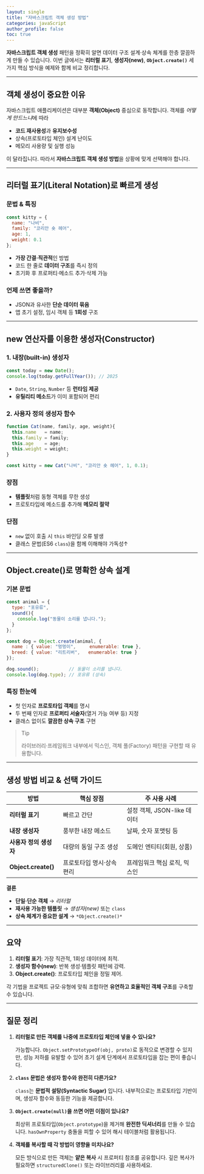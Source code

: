 ```yaml
---
layout: single
title: "자바스크립트 객체 생성 방법"
categories: javaScript
author_profile: false
toc: true
---
```


**자바스크립트 객체 생성** 패턴을 정확히 알면 데이터 구조 설계·상속 체계를 한층 깔끔하게 만들 수 있습니다. 이번 글에서는 **리터럴 표기**, **생성자(new)**, **`Object.create()`** 세 가지 핵심 방식을 예제와 함께 비교 정리합니다.

------

## 객체 생성이 중요한 이유

자바스크립트 애플리케이션은 대부분 **객체(Object)** 중심으로 동작합니다. 객체를 *어떻게 만드느냐*에 따라

- **코드 재사용성**과 **유지보수성**
- 상속(프로토타입 체인) 설계 난이도
- 메모리 사용량 및 실행 성능

이 달라집니다. 따라서 **자바스크립트 객체 생성 방법**을 상황에 맞게 선택해야 합니다.

------

## 리터럴 표기(Literal Notation)로 빠르게 생성

### 문법 & 특징

```jsx
const kitty = {
  name: "나비",
  family: "코리안 숏 헤어",
  age: 1,
  weight: 0.1
};
```

- **가장 간결·직관적**인 방법
- 코드 한 줄로 **데이터 구조**를 즉시 정의
- 초기화 후 프로퍼티·메소드 추가‧삭제 가능

### 언제 쓰면 좋을까?

- JSON과 유사한 **단순 데이터 묶음**
- 앱 초기 설정, 임시 객체 등 **1회성** 구조

------

## new 연산자를 이용한 생성자(Constructor)

### 1. 내장(built-in) 생성자

```jsx
const today = new Date();
console.log(today.getFullYear()); // 2025
```

- `Date`, `String`, `Number` 등 **런타임 제공**
- **유틸리티 메소드**가 이미 포함되어 편리

### 2. 사용자 정의 생성자 함수

```jsx
function Cat(name, family, age, weight){
  this.name   = name;
  this.family = family;
  this.age    = age;
  this.weight = weight;
}

const kitty = new Cat("나비", "코리안 숏 헤어", 1, 0.1);
```

### 장점

- **템플릿**처럼 동형 객체를 무한 생성
- 프로토타입에 메소드를 추가해 **메모리 절약**

### 단점

- `new` 없이 호출 시 `this` 바인딩 오류 발생
- 클래스 문법(ES6 `class`)을 함께 이해해야 가독성↑

------

## Object.create()로 명확한 상속 설계

### 기본 문법

```jsx
const animal = {
  type: "포유류",
  sound(){
    console.log("동물이 소리를 냅니다.");
  }
};

const dog = Object.create(animal, {
  name : { value: "멍멍이",     enumerable: true },
  breed: { value: "리트리버",   enumerable: true }
});

dog.sound();           // 동물이 소리를 냅니다.
console.log(dog.type); // 포유류 (상속)
```

### 특징 한눈에

- 첫 인자로 **프로토타입 객체**를 명시
- 두 번째 인자로 **프로퍼티 서술자**(열거 가능 여부 등) 지정
- 클래스 없이도 **깔끔한 상속 구조** 구현

> Tip
>
> 라이브러리·프레임워크 내부에서 믹스인, 객체 풀(Factory) 패턴을 구현할 때 유용합니다.

------

## 생성 방법 비교 & 선택 가이드

| 방법                   | 핵심 장점                 | 주 사용 사례                 |
| ---------------------- | ------------------------- | ---------------------------- |
| **리터럴 표기**        | 빠르고 간단               | 설정 객체, JSON-like 데이터  |
| **내장 생성자**        | 풍부한 내장 메소드        | 날짜, 숫자 포맷팅 등         |
| **사용자 정의 생성자** | 대량의 동일 구조 생성     | 도메인 엔티티(회원, 상품)    |
| **Object.create()**    | 프로토타입 명시·상속 편리 | 프레임워크 핵심 로직, 믹스인 |

**결론**

- **단일·단순 객체** → *리터럴*
- **재사용 가능한 템플릿** → *생성자(new)* 또는 `class`
- **상속 체계가 중요한 설계** → `*Object.create()*`

------

## 요약

1. **리터럴 표기**: 가장 직관적, 1회성 데이터에 최적.
2. **생성자 함수(new)**: 반복 생성·템플릿 패턴에 강력.
3. **Object.create()**: 프로토타입 체인을 정밀 제어.

각 기법을 프로젝트 규모·유형에 맞춰 조합하면 **유연하고 효율적인 객체 구조**를 구축할 수 있습니다.

------

## 질문 정리

1. **리터럴로 만든 객체를 나중에 프로토타입 체인에 넣을 수 있나요?**

   가능합니다. `Object.setPrototypeOf(obj, proto)`로 동적으로 변경할 수 있지만, 성능 저하를 유발할 수 있어 초기 설계 단계에서 프로토타입을 잡는 편이 좋습니다.

2. **`class` 문법은 생성자 함수와 완전히 다른가요?**

   `class`는 **문법적 설탕(Syntactic Sugar)** 입니다. 내부적으로는 프로토타입 기반이며, 생성자 함수와 동등한 기능을 제공합니다.

3. **`Object.create(null)`을 쓰면 어떤 이점이 있나요?**

   최상위 프로토타입(`Object.prototype`)을 제거해 **완전한 딕셔너리**를 만들 수 있습니다. `hasOwnProperty` 충돌을 피할 수 있어 해시 테이블처럼 활용됩니다.

4. **객체를 복사할 때 각 방법이 영향을 미치나요?**

   모든 방식으로 만든 객체는 **얕은 복사** 시 프로퍼티 참조를 공유합니다. 깊은 복사가 필요하면 `structuredClone()` 또는 라이브러리를 사용하세요.
